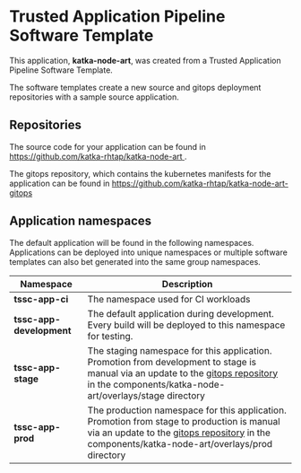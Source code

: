 # Trusted Application Pipeline Software Template

This application, **katka-node-art**, was created from a Trusted Application Pipeline Software Template.

The software templates create a new source and gitops deployment repositories with a sample source application. 

## Repositories

The source code for your application can be found in [https://github.com/katka-rhtap/katka-node-art ](https://github.com/katka-rhtap/katka-node-art ).
 
The gitops repository, which contains the kubernetes manifests for the application can be found in 
[https://github.com/katka-rhtap/katka-node-art-gitops ](https://github.com/katka-rhtap/katka-node-art-gitops ) 

## Application namespaces 

The default application will be found in the following namespaces. Applications can be deployed into unique namespaces or multiple software templates can also bet generated into the same group namespaces.  

|  Namespace   |  Description   |  
| -------- | -------- |
| **tssc-app-ci** | The namespace used for CI workloads |
| **tssc-app-development** | The default application during development. Every build will be deployed to this namespace for testing. |
| **tssc-app-stage** | The staging namespace for this application. Promotion from development to stage is manual via an update to the [gitops repository](https://github.com/katka-rhtap/katka-node-art-gitops ) in the components/katka-node-art/overlays/stage directory |
| **tssc-app-prod** | The production namespace for this application. Promotion from stage to production is manual via an update to the [gitops repository](https://github.com/katka-rhtap/katka-node-art-gitops ) in the components/katka-node-art/overlays/prod directory |